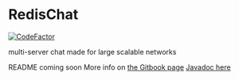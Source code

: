 # RedisChat
[![CodeFactor](https://www.codefactor.io/repository/github/emibergo02/redischat/badge)](https://www.codefactor.io/repository/github/emibergo02/redischat)

multi-server chat made for large scalable networks

README coming soon
More info on [the Gitbook page](https://emibergo.gitbook.io/redischat/)
[Javadoc here](https://emibergo02.github.io/RedisChat/)
